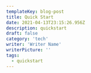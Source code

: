 ```yaml
---
templateKey: blog-post
title: Quick Start
date: 2021-04-13T23:15:26.956Z
description: quickstart
draft: false
category: 'tech'
writer: 'Writer Name'
writerPicture: ''
tags:
  - quickstart
---
```

